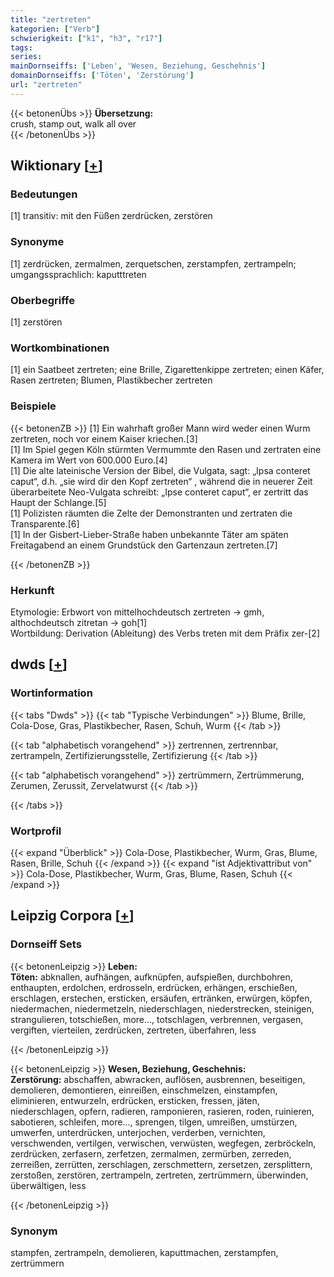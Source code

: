 ```yaml
---
title: "zertreten"
kategorien: ["Verb"]
schwierigkeit: ["k1", "h3", "r17"]
tags:
series:
mainDornseiffs: ['Leben', 'Wesen, Beziehung, Geschehnis']
domainDornseiffs: ['Töten', 'Zerstörung']
url: "zertreten"
---
```


{{< betonenÜbs >}}
**Übersetzung:**  
crush, stamp out, walk  all over  
{{< /betonenÜbs >}}

## Wiktionary [[+](https://de.wiktionary.org/wiki/zertreten)]

### Bedeutungen
[1] transitiv: mit den Füßen zerdrücken, zerstören  

### Synonyme
[1] zerdrücken, zermalmen, zerquetschen, zerstampfen, zertrampeln; umgangssprachlich: kaputttreten  

### Oberbegriffe
[1] zerstören  

### Wortkombinationen
[1] ein Saatbeet zertreten; eine Brille, Zigarettenkippe zertreten; einen Käfer, Rasen zertreten; Blumen, Plastikbecher zertreten  

### Beispiele
{{< betonenZB >}}
[1] Ein wahrhaft großer Mann wird weder einen Wurm zertreten, noch vor einem Kaiser kriechen.[3]  
[1] Im Spiel gegen Köln stürmten Vermummte den Rasen und zertraten eine Kamera im Wert von 600.000 Euro.[4]  
[1] Die alte lateinische Version der Bibel, die Vulgata, sagt: „Ipsa conteret caput“, d.h. „sie wird dir den Kopf zertreten“ , während die in neuerer Zeit überarbeitete Neo-Vulgata schreibt: „Ipse conteret caput“, er zertritt das Haupt der Schlange.[5]  
[1] Polizisten räumten die Zelte der Demonstranten und zertraten die Transparente.[6]  
[1] In der Gisbert-Lieber-Straße haben unbekannte Täter am späten Freitagabend an einem Grundstück den Gartenzaun zertreten.[7]  

{{< /betonenZB >}}
### Herkunft
Etymologie: Erbwort von mittelhochdeutsch zertreten → gmh, althochdeutsch zitretan → goh[1]  
Wortbildung: Derivation (Ableitung) des Verbs treten mit dem Präfix zer-[2]  



## dwds [[+](https://www.dwds.de/wb/zertreten)]

### Wortinformation
{{< tabs "Dwds" >}}
{{< tab "Typische Verbindungen" >}}
Blume, Brille, Cola-Dose, Gras, Plastikbecher, Rasen, Schuh, Wurm
{{< /tab >}}

{{< tab "alphabetisch vorangehend" >}}
zertrennen, zertrennbar, zertrampeln, Zertifizierungsstelle, Zertifizierung
{{< /tab >}}

{{< tab "alphabetisch vorangehend" >}}
zertrümmern, Zertrümmerung, Zerumen, Zerussit, Zervelatwurst
{{< /tab >}}

{{< /tabs >}}

### Wortprofil
{{< expand "Überblick" >}} Cola-Dose, Plastikbecher, Wurm, Gras, Blume, Rasen, Brille, Schuh {{< /expand >}}
{{< expand "ist Adjektivattribut von" >}} Cola-Dose, Plastikbecher, Wurm, Gras, Blume, Rasen, Schuh {{< /expand >}}

## Leipzig Corpora [[+](https://corpora.uni-leipzig.de/en/res?word=zertreten&corpusId=deu_newscrawl-public_2018)]

### Dornseiff Sets
{{< betonenLeipzig >}}
**Leben:**  
**Töten:** abknallen, aufhängen, aufknüpfen, aufspießen, durchbohren, enthaupten, erdolchen, erdrosseln, erdrücken, erhängen, erschießen, erschlagen, erstechen, ersticken, ersäufen, ertränken, erwürgen, köpfen, niedermachen, niedermetzeln, niederschlagen, niederstrecken, steinigen, strangulieren, totschießen, more..., totschlagen, verbrennen, vergasen, vergiften, vierteilen, zerdrücken, zertreten, überfahren, less  

{{< /betonenLeipzig >}}


{{< betonenLeipzig >}}
**Wesen, Beziehung, Geschehnis:**  
**Zerstörung:** abschaffen, abwracken, auflösen, ausbrennen, beseitigen, demolieren, demontieren, einreißen, einschmelzen, einstampfen, eliminieren, entwurzeln, erdrücken, ersticken, fressen, jäten, niederschlagen, opfern, radieren, ramponieren, rasieren, roden, ruinieren, sabotieren, schleifen, more..., sprengen, tilgen, umreißen, umstürzen, umwerfen, unterdrücken, unterjochen, verderben, vernichten, verschwenden, vertilgen, verwischen, verwüsten, wegfegen, zerbröckeln, zerdrücken, zerfasern, zerfetzen, zermalmen, zermürben, zerreden, zerreißen, zerrütten, zerschlagen, zerschmettern, zersetzen, zersplittern, zerstoßen, zerstören, zertrampeln, zertreten, zertrümmern, überwinden, überwältigen, less  

{{< /betonenLeipzig >}}

### Synonym
stampfen, zertrampeln, demolieren, kaputtmachen, zerstampfen, zertrümmern

